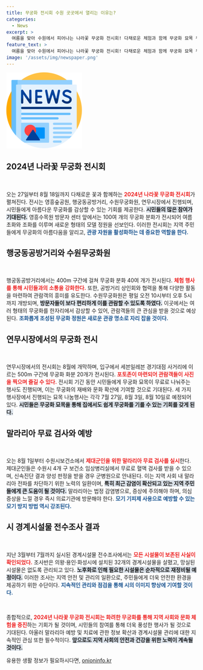 ```yaml
---
title: 무궁화 전시회 수원 곳곳에서 열리는 이유는?
categories:
  - News
excerpt: >
  여름을 맞아 수원에서 피어나는 나라꽃 무궁화 전시회! 다채로운 체험과 함께 무궁화 묘목 무료 나눔까지, 놓치지 마세요! 7월 27일부터 진행됩니다.
feature_text: >
  여름을 맞아 수원에서 피어나는 나라꽃 무궁화 전시회! 다채로운 체험과 함께 무궁화 묘목 무료 나눔까지, 놓치지 마세요! 7월 27일부터 진행됩니다.
image: '/assets/img/newspaper.png'
---
```


<p><img src="/assets/img/newspaper.png" alt="kimp 속보" /></p>

<h2 data-ke-size="size26">2024년 나라꽃 무궁화 전시회</h2>

<p data-ke-size="size16">&nbsp;</p>

<p>오는 27일부터 8월 18일까지 다채로운 꽃과 함께하는 <b><span style="color: #ee2323;">2024년 나라꽃 무궁화 전시회</span></b>가 펼쳐진다. 전시는 영흥숲공원, 행궁동공방거리, 수원무궁화원, 연무시장에서 진행되며, 시민들에게 아름다운 무궁화를 감상할 수 있는 기회를 제공한다. <b><span style="background-color: #21538527;">시민들의 많은 참여가 기대된다.</span></b> 영흥수목원 방문자 센터 앞에서는 100여 개의 무궁화 분화가 전시되어 여름 초화와 조화를 이루며 새로운 형태의 모델 정원을 선보인다. 이러한 전시회는 지역 주민들에게 무궁화의 아름다움을 알리고, <b><span style="color: #1a5490;">관광 자원을 활성화하는 데 중요한 역할을 한다.</span></b></p>

<h2 data-ke-size="size26">행궁동공방거리와 수원무궁화원</h2>

<p data-ke-size="size16">&nbsp;</p>

<p>행궁동공방거리에서는 400m 구간에 걸쳐 무궁화 분화 40여 개가 전시된다. <b><span style="color: #ee2323;">체험 행사를 통해 시민들과의 소통을 강화한다.</span></b> 또한, 공방거리 상인회와 협력을 통해 다양한 활동을 마련하여 관람객의 흥미를 유도한다. 수원무궁화원은 평일 오전 10시부터 오후 5시까지 개방되며, <b><span style="background-color: #21538527;">방문자들이 보다 편리하게 이를 관람할 수 있도록 하였다.</span></b> 이곳에서는 여러 형태의 무궁화를 한자리에서 감상할 수 있어, 관람객들의 큰 관심을 받을 것으로 예상된다. <b><span style="color: #1a5490;">조화롭게 조성된 무궁화 정원은 새로운 관광 명소로 자리 잡을 것이다.</span></b></p>

<h2 data-ke-size="size26">연무시장에서의 무궁화 전시</h2>

<p data-ke-size="size16">&nbsp;</p>

<p>연무시장에서의 전시회는 8월에 개막하며, 입구에서 세븐일레븐 경기대점 사거리에 이르는 500m 구간에 무궁화 화분 20개가 전시된다. <b><span style="color: #ee2323;">포토존이 마련되어 관람객들이 사진을 찍으며 즐길 수 있다.</span></b> 전시회 기간 동안 시민들에게 무궁화 묘목이 무료로 나눠주는 행사도 진행되며, 이는 무궁화의 재배와 문화 확산에 기여할 것으로 기대된다. 세 가지 행사장에서 진행되는 묘목 나눔행사는 각각 7월 27일, 8월 3일, 8월 10일로 예정되어 있다. <b><span style="background-color: #21538527;">시민들은 무궁화 묘목을 통해 집에서도 쉽게 무궁화를 기를 수 있는 기회를 갖게 된다.</span></b></p>

<h2 data-ke-size="size26">말라리아 무료 검사와 예방</h2>

<p data-ke-size="size16">&nbsp;</p>

<p>오는 8월 1일부터 수원시보건소에서 <b><span style="color: #ee2323;">제대군인을 위한 말라리아 무료 검사를 실시</span></b>한다. 제대군인들은 수원시 4개 구 보건소 임상병리실에서 무료로 혈액 검사를 받을 수 있으며, 신속진단 결과 양성 판정을 받을 경우 군병원으로 안내된다. 이는 지역 사회 내 말라리아 전파를 차단하기 위한 노력의 일환이며, <b><span style="background-color: #21538527;">특히 최근 감염이 확산되고 있는 지역 주민들에게 큰 도움이 될 것이다.</span></b> 말라리아는 법정 감염병으로, 증상에 주의해야 하며, 의심 증상을 느낄 경우 즉시 의료기관에 방문해야 한다. <b><span style="color: #1a5490;">모기 기피제 사용으로 예방할 수 있는 모기 방지 방법 역시 강조된다.</span></b></p>

<h2 data-ke-size="size26">시 경계시설물 전수조사 결과</h2>

<p data-ke-size="size16">&nbsp;</p>

<p>지난 3월부터 7월까지 실시된 경계시설물 전수조사에서는 <b><span style="color: #ee2323;">모든 시설물이 보존된 사실이 확인되었다.</span></b> 조사반은 의왕·용인·화성시에 설치된 32개의 경계시설물을 살폈고, 망실된 시설물은 없도록 관리되고 있다. <b><span style="background-color: #21538527;">노후화로 인해 필요한 시설물은 순차적으로 재정비될 예정이다.</span></b> 이러한 조사는 지역 안전 및 관리의 일환으로, 주민들에게 더욱 안전한 환경을 제공하기 위한 수단이다. <b><span style="color: #1a5490;">지속적인 관리와 점검을 통해 시의 이미지 향상에 기여할 것이다.</span></b></p>

<p data-ke-size="size16">&nbsp;</p>

<p>종합적으로, <b><span style="color: #ee2323;">2024년 나라꽃 무궁화 전시회는 화려한 무궁화를 통해 지역 사회와 문화 체험을 증진</span></b>하는 기회가 될 것이며, 시민들의 참여를 통해 더욱 풍성한 행사가 될 것으로 기대된다. 아울러 말라리아 예방 및 치료에 관한 정보 확산과 경계시설물 관리에 대한 지속적인 관심 또한 필수적이다. <b><span style="background-color: #21538527;">앞으로도 지역 사회의 안전과 건강을 위한 노력이 계속될 것이다.</span></b></p>
유용한 생활 정보가 필요하시다면, <a href="https://onioninfo.kr" rel="dofollow">onioninfo.kr</a>


